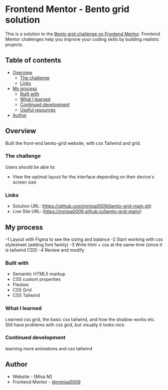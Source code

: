 # Frontend Mentor - Bento grid solution

This is a solution to the [Bento grid challenge on Frontend Mentor](https://www.frontendmentor.io/challenges/bento-grid-RMydElrlOj). Frontend Mentor challenges help you improve your coding skills by building realistic projects. 

## Table of contents

- [Overview](#overview)
  - [The challenge](#the-challenge)
  - [Links](#links)
- [My process](#my-process)
  - [Built with](#built-with)
  - [What I learned](#what-i-learned)
  - [Continued development](#continued-development)
  - [Useful resources](#useful-resources)
- [Author](#author)


## Overview
Built the front-end bento-grid website, with css Tailwind and grid. 

### The challenge

Users should be able to:

- View the optimal layout for the interface depending on their device's screen size


### Links

- Solution URL: (https://github.com/mmisa0009/bento-grid-main.git)
- Live Site URL: (https://mmisa0009.github.io/bento-grid-main/)

## My process
-1 Layout with Figma to see the sizing and balance
-2 Start working with css stylesheet (adding font family)
-3 Write html + css at the same time (since it is tailwind CSS)
-4 Review and modify

### Built with

- Semantic HTML5 markup
- CSS custom properties
- Flexbox
- CSS Grid
- CSS Tailwind

### What I learned

Learned css grid, the basic css tailwind, and how the shadow works etc. Still have problems with css grid, but visually it looks nice. 

### Continued development

learning more animations and css tailwind

## Author

- Website - [Misa M]
- Frontend Mentor - [@mmisa0009](https://www.frontendmentor.io/profile/mmisa0009)



